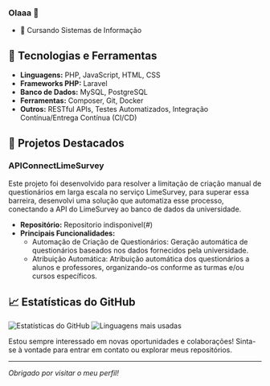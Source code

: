 ### Olaaa 👋

- 📝 Cursando Sistemas de Informação

## 🔧 Tecnologias e Ferramentas
- **Linguagens:** PHP, JavaScript, HTML, CSS
- **Frameworks PHP:** Laravel
- **Banco de Dados:** MySQL, PostgreSQL
- **Ferramentas:** Composer, Git, Docker
- **Outros:** RESTful APIs, Testes Automatizados, Integração Contínua/Entrega Contínua (CI/CD)

## 🚀 Projetos Destacados
### APIConnectLimeSurvey
Este projeto foi desenvolvido para resolver a limitação de criação manual de questionários em larga escala no serviço LimeSurvey, para superar essa barreira, desenvolvi uma solução que automatiza esse processo, conectando a API do LimeSurvey ao banco de dados da universidade.
- **Repositório:** Repositorio indisponivel(#)
- **Principais Funcionalidades:**
  - Automação de Criação de Questionários: Geração automática de questionários baseados nos dados fornecidos pela universidade.
  - Atribuição Automática: Atribuição automática dos questionários a alunos e professores, organizando-os conforme as turmas e/ou cursos específicos.


## 📈 Estatísticas do GitHub
![Estatísticas do GitHub](https://github-readme-stats.vercel.app/api?username=tulioalvesss&show_icons=true&theme=radical)
![Linguagens mais usadas](https://github-readme-stats.vercel.app/api/top-langs/?username=tulioalvesss&layout=compact&theme=radical)


Estou sempre interessado em novas oportunidades e colaborações! Sinta-se à vontade para entrar em contato ou explorar meus repositórios.

---

_Obrigado por visitar o meu perfil!_

